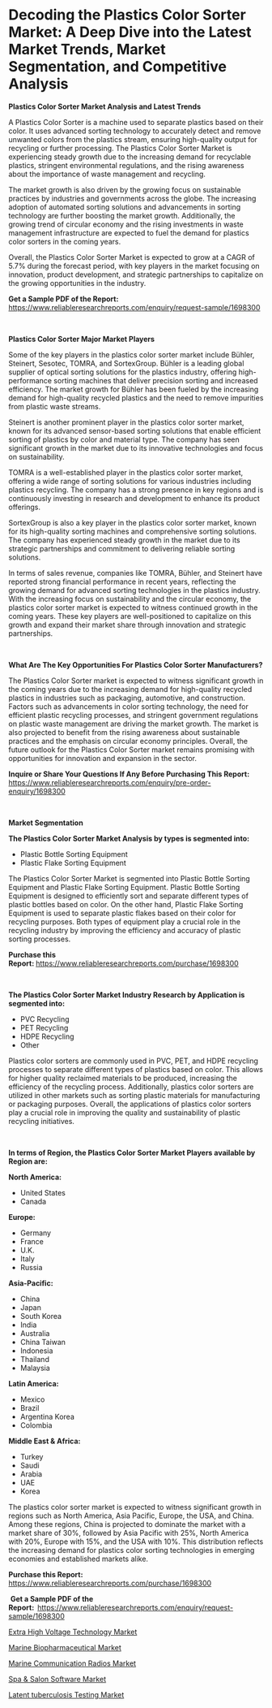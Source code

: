 <p><h1>Decoding the Plastics Color Sorter Market: A Deep Dive into the Latest Market Trends, Market Segmentation, and Competitive Analysis</h1></p><p><strong>Plastics Color Sorter Market Analysis and Latest Trends</strong></p>
<p><p>A Plastics Color Sorter is a machine used to separate plastics based on their color. It uses advanced sorting technology to accurately detect and remove unwanted colors from the plastics stream, ensuring high-quality output for recycling or further processing. The Plastics Color Sorter Market is experiencing steady growth due to the increasing demand for recyclable plastics, stringent environmental regulations, and the rising awareness about the importance of waste management and recycling.</p><p>The market growth is also driven by the growing focus on sustainable practices by industries and governments across the globe. The increasing adoption of automated sorting solutions and advancements in sorting technology are further boosting the market growth. Additionally, the growing trend of circular economy and the rising investments in waste management infrastructure are expected to fuel the demand for plastics color sorters in the coming years.</p><p>Overall, the Plastics Color Sorter Market is expected to grow at a CAGR of 5.7% during the forecast period, with key players in the market focusing on innovation, product development, and strategic partnerships to capitalize on the growing opportunities in the industry.</p></p>
<p><strong>Get a Sample PDF of the Report:&nbsp;</strong> <a href="https://www.reliableresearchreports.com/enquiry/request-sample/1698300">https://www.reliableresearchreports.com/enquiry/request-sample/1698300</a></p>
<p>&nbsp;</p>
<p><strong>Plastics Color Sorter Major Market Players</strong></p>
<p><p>Some of the key players in the plastics color sorter market include Bühler, Steinert, Sesotec, TOMRA, and SortexGroup. Bühler is a leading global supplier of optical sorting solutions for the plastics industry, offering high-performance sorting machines that deliver precision sorting and increased efficiency. The market growth for Bühler has been fueled by the increasing demand for high-quality recycled plastics and the need to remove impurities from plastic waste streams.</p><p>Steinert is another prominent player in the plastics color sorter market, known for its advanced sensor-based sorting solutions that enable efficient sorting of plastics by color and material type. The company has seen significant growth in the market due to its innovative technologies and focus on sustainability.</p><p>TOMRA is a well-established player in the plastics color sorter market, offering a wide range of sorting solutions for various industries including plastics recycling. The company has a strong presence in key regions and is continuously investing in research and development to enhance its product offerings.</p><p>SortexGroup is also a key player in the plastics color sorter market, known for its high-quality sorting machines and comprehensive sorting solutions. The company has experienced steady growth in the market due to its strategic partnerships and commitment to delivering reliable sorting solutions.</p><p>In terms of sales revenue, companies like TOMRA, Bühler, and Steinert have reported strong financial performance in recent years, reflecting the growing demand for advanced sorting technologies in the plastics industry. With the increasing focus on sustainability and the circular economy, the plastics color sorter market is expected to witness continued growth in the coming years. These key players are well-positioned to capitalize on this growth and expand their market share through innovation and strategic partnerships.</p></p>
<p>&nbsp;</p>
<p><strong>What Are The Key Opportunities For Plastics Color Sorter Manufacturers?</strong></p>
<p><p>The Plastics Color Sorter market is expected to witness significant growth in the coming years due to the increasing demand for high-quality recycled plastics in industries such as packaging, automotive, and construction. Factors such as advancements in color sorting technology, the need for efficient plastic recycling processes, and stringent government regulations on plastic waste management are driving the market growth. The market is also projected to benefit from the rising awareness about sustainable practices and the emphasis on circular economy principles. Overall, the future outlook for the Plastics Color Sorter market remains promising with opportunities for innovation and expansion in the sector.</p></p>
<p><strong>Inquire or Share Your Questions If Any Before Purchasing This Report:</strong> <a href="https://www.reliableresearchreports.com/enquiry/pre-order-enquiry/1698300">https://www.reliableresearchreports.com/enquiry/pre-order-enquiry/1698300</a></p>
<p>&nbsp;</p>
<p><strong>Market Segmentation</strong></p>
<p><strong>The Plastics Color Sorter Market Analysis by types is segmented into:</strong></p>
<p><ul><li>Plastic Bottle Sorting Equipment</li><li>Plastic Flake Sorting Equipment</li></ul></p>
<p><p>The Plastics Color Sorter Market is segmented into Plastic Bottle Sorting Equipment and Plastic Flake Sorting Equipment. Plastic Bottle Sorting Equipment is designed to efficiently sort and separate different types of plastic bottles based on color. On the other hand, Plastic Flake Sorting Equipment is used to separate plastic flakes based on their color for recycling purposes. Both types of equipment play a crucial role in the recycling industry by improving the efficiency and accuracy of plastic sorting processes.</p></p>
<p><strong>Purchase this Report:&nbsp;</strong><a href="https://www.reliableresearchreports.com/purchase/1698300">https://www.reliableresearchreports.com/purchase/1698300</a></p>
<p>&nbsp;</p>
<p><strong>The Plastics Color Sorter Market Industry Research by Application is segmented into:</strong></p>
<p><ul><li>PVC Recycling</li><li>PET Recycling</li><li>HDPE Recycling</li><li>Other</li></ul></p>
<p><p>Plastics color sorters are commonly used in PVC, PET, and HDPE recycling processes to separate different types of plastics based on color. This allows for higher quality reclaimed materials to be produced, increasing the efficiency of the recycling process. Additionally, plastics color sorters are utilized in other markets such as sorting plastic materials for manufacturing or packaging purposes. Overall, the applications of plastics color sorters play a crucial role in improving the quality and sustainability of plastic recycling initiatives.</p></p>
<p>&nbsp;</p>
<p><strong>In terms of Region, the Plastics Color Sorter Market Players available by Region are:</strong></p>
<p>
    <p> <strong> North America: </strong>
        <ul>
            <li>United States</li>
            <li>Canada</li>
        </ul>
        </p> 
    <p> <strong> Europe: </strong>
        <ul>
            <li>Germany</li>
            <li>France</li>
            <li>U.K.</li>
            <li>Italy</li>
            <li>Russia</li>
        </ul>
        </p> 
    <p> <strong> Asia-Pacific: </strong>
        <ul>
            <li>China</li>
            <li>Japan</li>
            <li>South Korea</li>
            <li>India</li>
            <li>Australia</li>
            <li>China Taiwan</li>
            <li>Indonesia</li>
            <li>Thailand</li>
            <li>Malaysia</li>
        </ul>
        </p> 
    <p> <strong> Latin America: </strong>
        <ul>
            <li>Mexico</li>
            <li>Brazil</li>
            <li>Argentina Korea</li>
            <li>Colombia</li>
        </ul>
        </p> 
    <p> <strong> Middle East & Africa: </strong>
        <ul>
            <li>Turkey</li>
            <li>Saudi</li>
            <li>Arabia</li>
            <li>UAE</li>
            <li>Korea</li>
        </ul>
    </p>
    </p>
<p><p>The plastics color sorter market is expected to witness significant growth in regions such as North America, Asia Pacific, Europe, the USA, and China. Among these regions, China is projected to dominate the market with a market share of 30%, followed by Asia Pacific with 25%, North America with 20%, Europe with 15%, and the USA with 10%. This distribution reflects the increasing demand for plastics color sorting technologies in emerging economies and established markets alike.</p></p>
<p><strong>Purchase this Report: </strong><a href="https://www.reliableresearchreports.com/purchase/1698300">https://www.reliableresearchreports.com/purchase/1698300</a></p>
<p>&nbsp;<strong>Get a Sample PDF of the Report:&nbsp;&nbsp;</strong><a href="https://www.reliableresearchreports.com/enquiry/request-sample/1698300">https://www.reliableresearchreports.com/enquiry/request-sample/1698300</a></p>
<p><strong></strong></p>
<p><p><a href="https://medium.com/@bonniehoppe2023/extra-high-voltage-technology-market-insights-into-market-cagr-market-trends-and-growth-fe96e4aeec87">Extra High Voltage Technology Market</a></p><p><a href="https://medium.com/@bonniehoppe2023/marine-biopharmaceutical-market-outlook-industry-overview-and-forecast-2024-to-2031-dcc6040953b3">Marine Biopharmaceutical Market</a></p><p><a href="https://medium.com/@bonniehoppe2023/marine-communication-radios-market-the-key-to-successful-business-strategy-forecast-till-2031-c173cb0ee019">Marine Communication Radios Market</a></p><p><a href="https://medium.com/@bonniehoppe2023/spa-amp-salon-software-market-research-report-its-history-and-forecast-2024-to-2031-57889be96ddf">Spa & Salon Software Market</a></p><p><a href="https://medium.com/@bonniehoppe2023/latent-tuberculosis-testing-market-size-market-outlook-and-market-forecast-2024-to-2031-d046fd6b9475">Latent tuberculosis Testing Market</a></p></p>